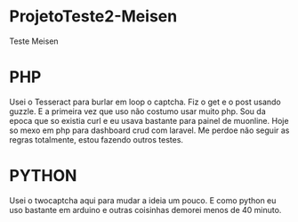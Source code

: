 # ProjetoTeste2-Meisen
Teste Meisen

# PHP
Usei o Tesseract para burlar em loop o captcha. Fiz o get e o post usando guzzle. E a primeira vez que uso não costumo usar muito php. Sou da epoca que so existia curl e eu usava bastante para painel de muonline. Hoje so mexo em php para dashboard crud com laravel. Me perdoe não seguir as regras totalmente, estou fazendo outros testes.


# PYTHON
Usei o twocaptcha aqui para mudar a ideia um pouco. E como python eu uso bastante em arduino e outras coisinhas demorei menos de 40 minuto.
